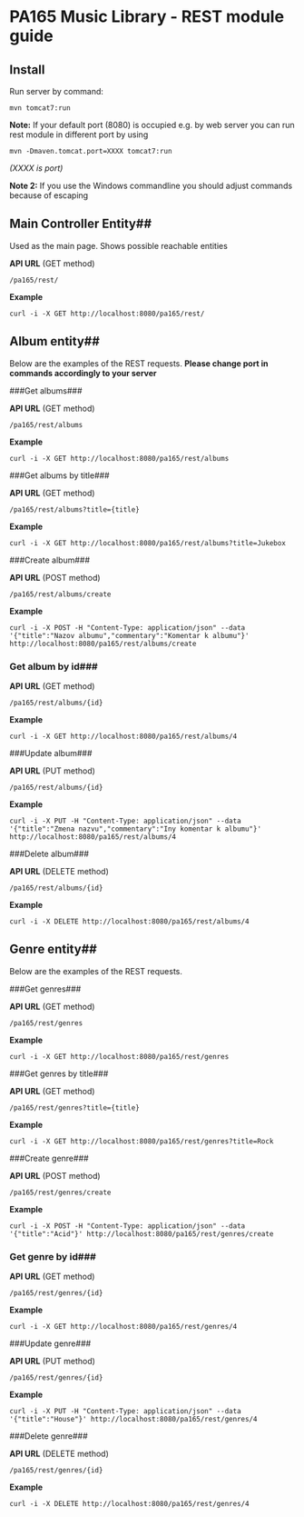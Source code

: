 # PA165 Music Library - REST module guide

## Install

Run server by command:

```
mvn tomcat7:run
```

**Note:** If your default port (8080) is occupied e.g. by web server you can run rest module in different port by using

```
mvn -Dmaven.tomcat.port=XXXX tomcat7:run  
```
*(XXXX is port)* </br>

**Note 2:** If you use the Windows commandline you should adjust commands because of escaping

## Main Controller Entity##

Used as the main page. Shows possible reachable entities

**API URL** (GET method)

```
/pa165/rest/
```

**Example**

```
curl -i -X GET http://localhost:8080/pa165/rest/
```

## Album entity##

Below are the examples of the REST requests.
**Please change port in commands accordingly to your server**

###Get albums###

**API URL** (GET method)

```
/pa165/rest/albums
```

**Example**

```
curl -i -X GET http://localhost:8080/pa165/rest/albums
```

###Get albums by title###

**API URL** (GET method)

```
/pa165/rest/albums?title={title}
```

**Example**

```
curl -i -X GET http://localhost:8080/pa165/rest/albums?title=Jukebox
```

###Create album###

**API URL** (POST method)

```
/pa165/rest/albums/create
```

**Example**

```
curl -i -X POST -H "Content-Type: application/json" --data '{"title":"Nazov albumu","commentary":"Komentar k albumu"}' http://localhost:8080/pa165/rest/albums/create
```

### Get album by id###

**API URL** (GET method)

```
/pa165/rest/albums/{id}
```

**Example**

```
curl -i -X GET http://localhost:8080/pa165/rest/albums/4
```

###Update album###

**API URL** (PUT method)

```
/pa165/rest/albums/{id}
```

**Example**

```
curl -i -X PUT -H "Content-Type: application/json" --data '{"title":"Zmena nazvu","commentary":"Iny komentar k albumu"}' http://localhost:8080/pa165/rest/albums/4
```

###Delete album###

**API URL** (DELETE method)

```
/pa165/rest/albums/{id}
```

**Example**

```
curl -i -X DELETE http://localhost:8080/pa165/rest/albums/4
```

## Genre entity##

Below are the examples of the REST requests.


###Get genres###

**API URL** (GET method)

```
/pa165/rest/genres
```

**Example**

```
curl -i -X GET http://localhost:8080/pa165/rest/genres
```

###Get genres by title###

**API URL** (GET method)

```
/pa165/rest/genres?title={title}
```

**Example**

```
curl -i -X GET http://localhost:8080/pa165/rest/genres?title=Rock
```

###Create genre###

**API URL** (POST method)

```
/pa165/rest/genres/create
```

**Example**

```
curl -i -X POST -H "Content-Type: application/json" --data '{"title":"Acid"}' http://localhost:8080/pa165/rest/genres/create
```

### Get genre by id###

**API URL** (GET method)

```
/pa165/rest/genres/{id}
```

**Example**

```
curl -i -X GET http://localhost:8080/pa165/rest/genres/4
```

###Update genre###

**API URL** (PUT method)

```
/pa165/rest/genres/{id}
```

**Example**

```
curl -i -X PUT -H "Content-Type: application/json" --data '{"title":"House"}' http://localhost:8080/pa165/rest/genres/4
```

###Delete genre###

**API URL** (DELETE method)

```
/pa165/rest/genres/{id}
```

**Example**

```
curl -i -X DELETE http://localhost:8080/pa165/rest/genres/4
```